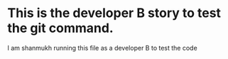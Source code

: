 # This is the developer B story to test the git command.
I am shanmukh running this file as a developer B to test the code
